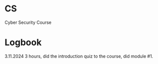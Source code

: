# CS
Cyber Security Course
# Logbook
3.11.2024 3 hours, did the introduction quiz to the course, did module #1.
